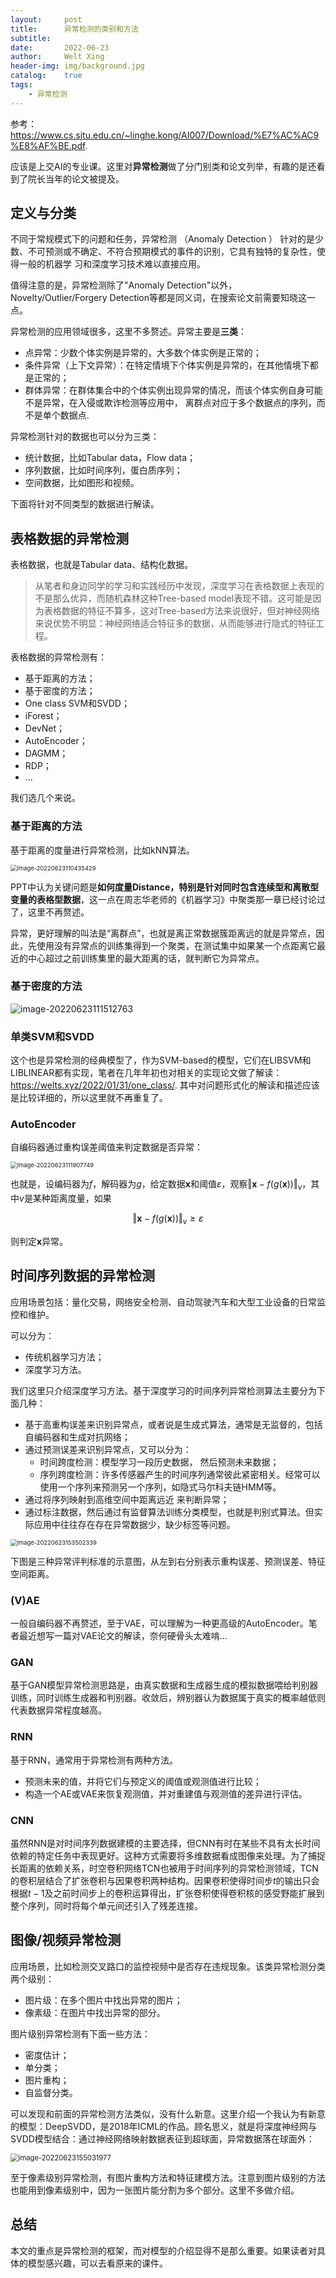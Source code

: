 ```yaml
---
layout:     post
title:      异常检测的类别和方法
subtitle:   
date:       2022-06-23
author:     Welt Xing
header-img: img/background.jpg
catalog:    true
tags:
    - 异常检测
---
```


参考：<https://www.cs.sjtu.edu.cn/~linghe.kong/AI007/Download/%E7%AC%AC9%E8%AF%BE.pdf>.

应该是上交AI的专业课。这里对**异常检测**做了分门别类和论文列举，有趣的是还看到了院长当年的论文被提及。

## 定义与分类

不同于常规模式下的问题和任务，异常检测 （Anomaly Detection ） 针对的是少数、不可预测或不确定、不符合预期模式的事件的识别，它具有独特的复杂性，使得一般的机器学 习和深度学习技术难以直接应用。

值得注意的是，异常检测除了"Anomaly Detection"以外，Novelty/Outlier/Forgery Detection等都是同义词，在搜索论文前需要知晓这一点。

异常检测的应用领域很多，这里不多赘述。异常主要是**三类**：

- 点异常：少数个体实例是异常的，大多数个体实例是正常的；
- 条件异常（上下文异常）：在特定情境下个体实例是异常的，在其他情境下都是正常的；
- 群体异常：在群体集合中的个体实例出现异常的情况，而该个体实例自身可能不是异常，在入侵或欺诈检测等应用中， 离群点对应于多个数据点的序列，而不是单个数据点.

异常检测针对的数据也可以分为三类：

- 统计数据，比如Tabular data，Flow data；
- 序列数据，比如时间序列，蛋白质序列；
- 空间数据，比如图形和视频。

下面将针对不同类型的数据进行解读。

## 表格数据的异常检测

表格数据，也就是Tabular data、结构化数据。

> 从笔者和身边同学的学习和实践经历中发现，深度学习在表格数据上表现的不是那么优异，而随机森林这种Tree-based model表现不错。这可能是因为表格数据的特征不算多，这对Tree-based方法来说很好，但对神经网络来说优势不明显：神经网络适合特征多的数据，从而能够进行隐式的特征工程。

表格数据的异常检测有：

- 基于距离的方法；
- 基于密度的方法；
- One class SVM和SVDD；
- iForest；
- DevNet；
- AutoEncoder；
- DAGMM；
- RDP；
- ...

我们选几个来说。

### 基于距离的方法

基于距离的度量进行异常检测，比如kNN算法。

<img src="/img/image-20220623110435429.png" alt="image-20220623110435429" style="zoom:67%;" />

PPT中认为关键问题是**如何度量Distance，特别是针对同时包含连续型和离散型变量的表格型数据**，这一点在周志华老师的《机器学习》中聚类那一章已经讨论过了，这里不再赘述。

异常，更好理解的叫法是“离群点”，也就是离正常数据簇距离远的就是异常点，因此，先使用没有异常点的训练集得到一个聚类，在测试集中如果某一个点距离它最近的中心超过之前训练集里的最大距离的话，就判断它为异常点。

### 基于密度的方法

![image-20220623111512763](/img/image-20220623111512763.png)

### 单类SVM和SVDD

这个也是异常检测的经典模型了，作为SVM-based的模型，它们在LIBSVM和LIBLINEAR都有实现，笔者在几年年初也对相关的实现论文做了解读：<https://welts.xyz/2022/01/31/one_class/>. 其中对问题形式化的解读和描述应该是比较详细的，所以这里就不再重复了。

### AutoEncoder

自编码器通过重构误差阈值来判定数据是否异常：

<img src="/img/image-20220623111907749.png" alt="image-20220623111907749" style="zoom:67%;" />

也就是，设编码器为$f$，解码器为$g$，给定数据$\pmb x$和阈值$\varepsilon$，观察$\Vert{\pmb x-f(g(\pmb x))}\Vert_v$，其中$v$是某种距离度量，如果

$$
\Vert{\pmb x-f(g(\pmb x))}\Vert_v\geq\varepsilon
$$

则判定$\pmb x$异常。

## 时间序列数据的异常检测

应用场景包括：量化交易，网络安全检测、自动驾驶汽车和大型工业设备的日常监控和维护。

可以分为：

- 传统机器学习方法；
- 深度学习方法。

我们这里只介绍深度学习方法。基于深度学习的时间序列异常检测算法主要分为下面几种：

- 基于高重构误差来识别异常点，或者说是生成式算法，通常是无监督的，包括自编码器和生成对抗网络；
- 通过预测误差来识别异常点，又可以分为：
  - 时间跨度检测：模型学习一段历史数据， 然后预测未来数据；
  - 序列跨度检测：许多传感器产生的时间序列通常彼此紧密相关。经常可以使用一个序列来预测另一个序列，如隐式马尔科夫链HMM等。
- 通过将序列映射到高维空间中距离远近 来判断异常；
- 通过标注数据，然后通过有监督算法训练分类模型，也就是判别式算法。但实际应用中往往存在存在异常数据少，缺少标签等问题。

<img src="/img/image-20220623153502339.png" alt="image-20220623153502339" style="zoom:67%;" />

下图是三种异常评判标准的示意图，从左到右分别表示重构误差、预测误差、特征空间距离。

### (V)AE

一般自编码器不再赘述，至于VAE，可以理解为一种更高级的AutoEncoder。笔者最近想写一篇对VAE论文的解读，奈何硬骨头太难啃...

### GAN

基于GAN模型异常检测思路是，由真实数据和生成器生成的模拟数据喂给判别器训练，同时训练生成器和判别器。收敛后，辨别器认为数据属于真实的概率越低则代表数据异常程度越高。

### RNN

基于RNN，通常用于异常检测有两种方法。

- 预测未来的值，并将它们与预定义的阈值或观测值进行比较；
- 构造一个AE或VAE来恢复观测值，并对重建值与观测值的差异进行评估。

### CNN

虽然RNN是对时间序列数据建模的主要选择，但CNN有时在某些不具有太长时间依赖的特定任务中表现更好。这种方式需要将多维数据看成图像来处理。为了捕捉长距离的依赖关系，时空卷积网络TCN也被用于时间序列的异常检测领域，TCN的卷积层结合了扩张卷积与因果卷积两种结构。因果卷积使得时间步$t$的输出只会根据$t-1$及之前时间步上的卷积运算得出，扩张卷积使得卷积核的感受野能扩展到整个序列，同时将每个单元间还引入了残差连接。

## 图像/视频异常检测

应用场景，比如检测交叉路口的监控视频中是否存在违规现象。该类异常检测分类两个级别：

- 图片级：在多个图片中找出异常的图片；
- 像素级：在图片中找出异常的部分。

图片级别异常检测有下面一些方法：

- 密度估计；
- 单分类；
- 图片重构；
- 自监督分类。

可以发现和前面的异常检测方法类似，没有什么新意。这里介绍一个我认为有新意的模型：DeepSVDD，是2018年ICML的作品。顾名思义，就是将深度神经网与SVDD模型结合：通过神经网络映射数据表征到超球面，异常数据落在球面外：

<img src="/img/image-20220623155031977.png" alt="image-20220623155031977" style="zoom:80%;" />

至于像素级别异常检测，有图片重构方法和特征建模方法。注意到图片级别的方法也能用到像素级别中，因为一张图片能分割为多个部分。这里不多做介绍。

## 总结

本文的重点是异常检测的框架，而对模型的介绍显得不是那么重要。如果读者对具体的模型感兴趣，可以去看原来的课件。
